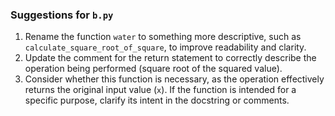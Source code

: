 ### Suggestions for `b.py`

1. Rename the function `water` to something more descriptive, such as `calculate_square_root_of_square`, to improve readability and clarity.  
2. Update the comment for the return statement to correctly describe the operation being performed (square root of the squared value).  
3. Consider whether this function is necessary, as the operation effectively returns the original input value (`x`). If the function is intended for a specific purpose, clarify its intent in the docstring or comments.

